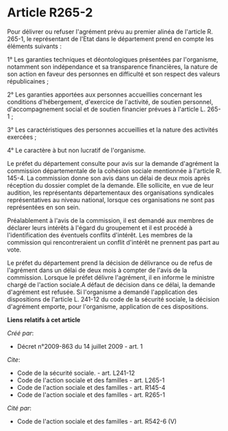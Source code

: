 # Article R265-2

Pour délivrer ou refuser l'agrément prévu au premier alinéa de l'article R. 265-1, le représentant de l'Etat dans le
département prend en compte les éléments suivants : 

1° Les garanties techniques et déontologiques présentées par l'organisme, notamment son indépendance et sa transparence
financières, la nature de son action en faveur des personnes en difficulté et son respect des valeurs républicaines ; 

2° Les garanties apportées aux personnes accueillies concernant les conditions d'hébergement, d'exercice de l'activité, de
soutien personnel, d'accompagnement social et de soutien financier prévues à l'article L. 265-1 ; 

3° Les caractéristiques des personnes accueillies et la nature des activités exercées ; 

4° Le caractère à but non lucratif de l'organisme. 

Le préfet du département consulte pour avis sur la demande d'agrément la commission départementale de la cohésion sociale
mentionnée à l'article R. 145-4. La commission donne son avis dans un délai de deux mois après réception du dossier complet
de la demande. Elle sollicite, en vue de leur audition, les représentants départementaux des organisations syndicales
représentatives au niveau national, lorsque ces organisations ne sont pas représentées en son sein. 

Préalablement à l'avis de la commission, il est demandé aux membres de déclarer leurs intérêts à l'égard du groupement et il
est procédé à l'identification des éventuels conflits d'intérêt. Les membres de la commission qui rencontreraient un conflit
d'intérêt ne prennent pas part au vote. 

Le préfet du département prend la décision de délivrance ou de refus de l'agrément dans un délai de deux mois à compter de
l'avis de la commission. Lorsque le préfet délivre l'agrément, il en informe le ministre chargé de l'action sociale.A défaut
de décision dans ce délai, la demande d'agrément est refusée. Si l'organisme a demandé l'application des dispositions de
l'article L. 241-12 du code de la sécurité sociale, la décision d'agrément emporte, pour l'organisme, application de ces
dispositions.

**Liens relatifs à cet article**

_Créé par_:

  - Décret n°2009-863 du 14 juillet 2009 - art. 1

_Cite_:

  - Code de la sécurité sociale. - art. L241-12
  - Code de l'action sociale et des familles - art. L265-1
  - Code de l'action sociale et des familles - art. R145-4
  - Code de l'action sociale et des familles - art. R265-1

_Cité par_:

  - Code de l'action sociale et des familles - art. R542-6 (V)
